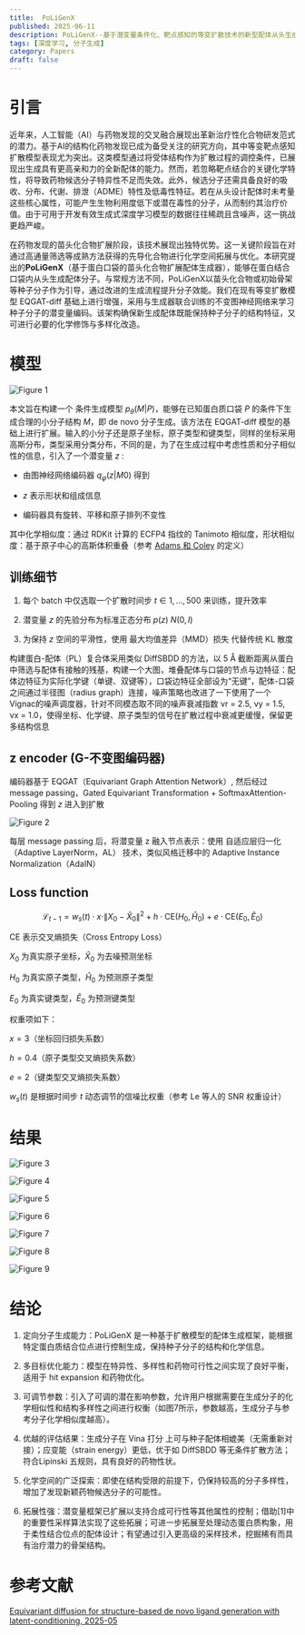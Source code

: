 ```yaml
---
title:  PoLiGenX
published: 2025-06-11
description: PoLiGenX--基于潜变量条件化、靶点感知的等变扩散技术的新型配体从头生成模型
tags: [深度学习, 分子生成]
category: Papers
draft: false
---
```


# 引言

近年来，人工智能（AI）与药物发现的交叉融合展现出革新治疗性化合物研发范式的潜力。基于AI的结构化药物发现已成为备受关注的研究方向，其中等变靶点感知扩散模型表现尤为突出。这类模型通过将受体结构作为扩散过程的调控条件，已展现出生成具有更高亲和力的全新配体的能力。然而，若忽略靶点结合的关键化学特性，将导致药物候选分子特异性不足而失效。此外，候选分子还需具备良好的吸收、分布、代谢、排泄（ADME）特性及低毒性特征。若在从头设计配体时未考量这些核心属性，可能产生生物利用度低下或潜在毒性的分子，从而制约其治疗价值。由于可用于开发有效生成式深度学习模型的数据往往稀疏且含噪声，这一挑战更趋严峻。

在药物发现的苗头化合物扩展阶段，该技术展现出独特优势。这一关键阶段旨在对通过高通量筛选等成熟方法获得的先导化合物进行化学空间拓展与优化。本研究提出的**PoLiGenX**（基于蛋白口袋的苗头化合物扩展配体生成器），能够在蛋白结合口袋内从头生成配体分子。与常规方法不同，PoLiGenX以苗头化合物或初始骨架等种子分子作为引导，通过改进的生成流程提升分子效能。我们在现有等变扩散模型 EQGAT-diff 基础上进行增强，采用与生成器联合训练的不变图神经网络来学习种子分子的潜变量编码。该架构确保新生成配体既能保持种子分子的结构特征，又可进行必要的化学修饰与多样化改造。

# 模型

![Figure 1](PoLiGenX_1.png)

本文旨在构建一个 条件生成模型 $p_θ(M | P)$，能够在已知蛋白质口袋 $P$ 的条件下生成合理的小分子结构 $M$，即 de novo 分子生成。该方法在 EQGAT-diff 模型的基础上进行扩展。输入的小分子还是原子坐标，原子类型和键类型，同样的坐标采用高斯分布，类型采用分类分布，不同的是，为了在生成过程中考虑性质和分子相似性的信息，引入了一个潜变量 $z$ :

- 由图神经网络编码器 $q_φ(z|M0)$ 得到

- $z$ 表示形状和组成信息

- 编码器具有旋转、平移和原子排列不变性

其中化学相似度：通过 RDKit 计算的 ECFP4 指纹的 Tanimoto 相似度，形状相似度：基于原子中心的高斯体积重叠（参考 [Adams 和 Coley](https://arxiv.org/abs/2210.04893) 的定义）

## 训练细节

1. 每个 batch 中仅选取一个扩散时间步 $t ∈ {1, ..., 500}$ 来训练，提升效率

2. 潜变量 $z$ 的先验分布为标准正态分布 $p(z) ~ N(0, I)$

3. 为保持 $z$ 空间的平滑性，使用 最大均值差异（MMD）损失 代替传统 KL 散度

构建蛋白-配体（PL）复合体采用类似 DiffSBDD 的方法，以 5 Å 截断距离从蛋白中筛选与配体有接触的残基，构建一个大图，堆叠配体与口袋的节点与边特征：配体边特征为实际化学键（单键、双键等），口袋边特征全部设为“无键”，配体-口袋之间通过半径图（radius graph）连接，噪声策略也改进了一下使用了一个Vignac的噪声调度器，针对不同模态取不同的噪声衰减指数 νr = 2.5, νy = 1.5, νx = 1.0，使得坐标、化学键、原子类型的信号在扩散过程中衰减更缓慢，保留更多结构信息

## z encoder (G-不变图编码器)

编码器基于 EQGAT（Equivariant Graph Attention Network）, 然后经过 message passing，Gated Equivariant Transformation + SoftmaxAttention-Pooling 得到 $z$ 进入到扩散

![Figure 2](PoLiGenX_2.png)

每层 message passing 后，将潜变量 z 融入节点表示：使用 自适应层归一化（Adaptive LayerNorm，AL） 技术，类似风格迁移中的 Adaptive Instance Normalization（AdaIN）

## Loss function

$$
\mathcal{L}_{t-1} = w_s(t) \cdot x \cdot \|X_0 - \hat{X}_0\|^2 + h \cdot \text{CE}(H_0, \hat{H}_0) + e \cdot \text{CE}(E_0, \hat{E}_0)
$$

$\text{CE}$ 表示交叉熵损失（Cross Entropy Loss）

$X_0$ 为真实原子坐标，$\hat{X}_0$ 为去噪预测坐标

$H_0$ 为真实原子类型，$\hat{H}_0$ 为预测原子类型

$E_0$ 为真实键类型，$\hat{E}_0$ 为预测键类型

权重项如下：

$x = 3$（坐标回归损失系数）

$h = 0.4$（原子类型交叉熵损失系数）

$e = 2$（键类型交叉熵损失系数）

$w_s(t)$ 是根据时间步 $t$ 动态调节的信噪比权重（参考 Le 等人的 SNR 权重设计）

# 结果

![Figure 3](PoLiGenX_3.png)

![Figure 4](PoLiGenX_4.png)

![Figure 5](PoLiGenX_5.png)

![Figure 6](PoLiGenX_6.png)

![Figure 7](PoLiGenX_7.png)

![Figure 8](PoLiGenX_8.png)

![Figure 9](PoLiGenX_9.png)

# 结论

1. 定向分子生成能力：PoLiGenX 是一种基于扩散模型的配体生成框架，能根据特定蛋白质结合位点进行控制生成，保持种子分子的结构和化学信息。

2. 多目标优化能力：模型在特异性、多样性和药物可行性之间实现了良好平衡，适用于 hit expansion 和药物优化。

3. 可调节参数：引入了可调的潜在影响参数，允许用户根据需要在生成分子的化学相似性和结构多样性之间进行权衡（如图7所示，参数越高，生成分子与参考分子化学相似度越高）。

4. 优越的评估结果：生成分子在 Vina 打分 上可与种子配体相媲美（无需重新对接）；应变能（strain energy）更低，优于如 DiffSBDD 等无条件扩散方法；符合Lipinski 五规则，具有良好的药物性状。

5. 化学空间的广泛探索：即使在结构受限的前提下，仍保持较高的分子多样性，增加了发现新颖药物候选分子的可能性。

6. 拓展性强：潜变量框架已扩展以支持合成可行性等其他属性的控制；借助[1]中的重要性采样算法实现了这些拓展；可进一步拓展至处理动态蛋白质构象，用于柔性结合位点的配体设计；有望通过引入更高级的采样技术，挖掘稀有而具有治疗潜力的骨架结构。

# 参考文献

[ Equivariant diffusion for structure-based de novo ligand generation with latent-conditioning, 2025-05](https://doi.org/10.1186/s13321-025-01028-x)